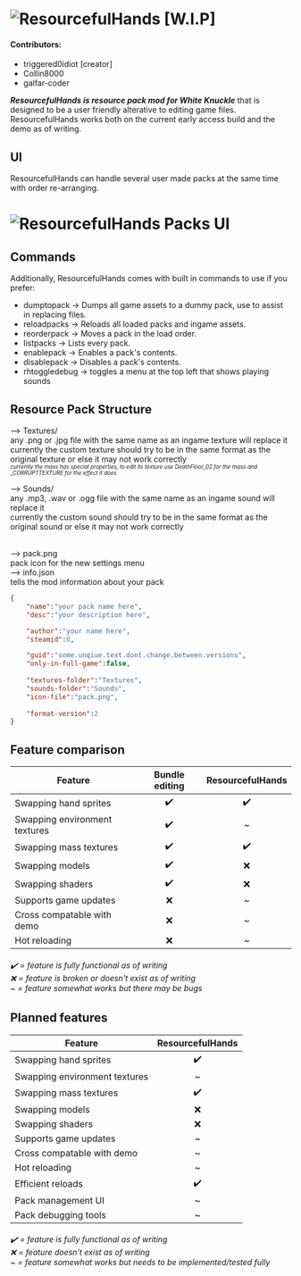 # ![ResourcefulHands [W.I.P]](https://file.garden/Z9BrE5QDFXkNPYaw/rhlogobanner_trimmed_big.png "ResourcefulHands [W.I.P]")

#### __Contributors:__
 - triggered0idiot \[creator\]
 - Collin8000
 - galfar-coder

***ResourcefulHands is resource pack mod for White Knuckle*** that is designed to be a user friendly alterative to editing game files. ResourcefulHands works both on the current early access build and the demo as of writing.

## UI
ResourcefulHands can handle several user made packs at the same time with order re-arranging.
# ![ResourcefulHands Packs UI](https://file.garden/Z9BrE5QDFXkNPYaw/rh_showcase3.png "ResourcefulHands Packs UI")

## Commands
Additionally, ResourcefulHands comes with built in commands to use if you prefer:
  - dumptopack -> Dumps all game assets to a dummy pack, use to assist in replacing files.
  - reloadpacks -> Reloads all loaded packs and ingame assets.
  - reorderpack -> Moves a pack in the load order.
  - listpacks -> Lists every pack.
  - enablepack -> Enables a pack's contents.
  - disablepack -> Disables a pack's contents.
  - rhtoggledebug -> toggles a menu at the top left that shows playing sounds

## Resource Pack Structure
--> Textures/<br>
any .png or .jpg file with the same name as an ingame texture will replace it<br>
currently the custom texture should try to be in the same format as the original texture or else it may not work correctly<br>
<sub><sup> *currently the mass has special properties, to edit its texture use DeathFloor_02 for the mass and _CORRUPTTEXTURE for the effect it does* </sup></sub><br>

--> Sounds/<br>
any .mp3, .wav or .ogg file with the same name as an ingame sound will replace it<br>
currently the custom sound should try to be in the same format as the original sound or else it may not work correctly<br>

<br>
--> pack.png<br>
pack icon for the new settings menu<br>
--> info.json<br>
tells the mod information about your pack<br>

```json
{
    "name":"your pack name here",
    "desc":"your description here",

    "author":"your name here",
    "steamid":0,

    "guid":"some.unqiue.text.dont.change.between.versions",
    "only-in-full-game":false,
    
    "textures-folder":"Textures",
    "sounds-folder":"Sounds",
    "icon-file":"pack.png",
    
    "format-version":2
}
```

## Feature comparison
| Feature                        | Bundle editing | ResourcefulHands  |
| ------------------------------ |:--:|:--:|
| Swapping hand sprites          | ✔️ | ✔️ |
| Swapping environment textures  | ✔️ | ~ |
| Swapping mass textures         | ✔️ | ✔️ |
| Swapping models                | ✔️ | ❌ |
| Swapping shaders               | ✔️ | ❌ |
| Supports game updates          | ❌ | ~ |
| Cross compatable with demo     | ❌ | ~ |
| Hot reloading                  | ❌ | ~ |
###### ✔️ = feature is fully functional as of writing<br>❌ = feature is broken or doesn't exist as of writing<br>~ = feature somewhat works but there may be bugs

## Planned features
| Feature                        | ResourcefulHands  |
| ------------------------------ |:--:|
| Swapping hand sprites          | ✔️ |
| Swapping environment textures  | ~ |
| Swapping mass textures         | ✔️ |
| Swapping models                | ❌ |
| Swapping shaders               | ❌ |
| Supports game updates          | ~ |
| Cross compatable with demo     | ~ |
| Hot reloading                  | ~ |
| Efficient reloads              | ✔️ |
| Pack management UI             | ~ |
| Pack debugging tools           | ~ |
###### ✔️ = feature is fully functional as of writing<br>❌ = feature doesn't exist as of writing<br>~ = feature somewhat works but needs to be implemented/tested fully

